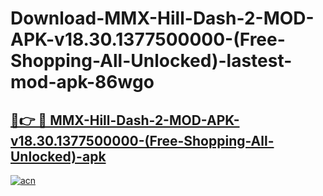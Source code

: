 # Download-MMX-Hill-Dash-2-MOD-APK-v18.30.1377500000-(Free-Shopping-All-Unlocked)-lastest-mod-apk-86wgo

<h2><a href="https://apkcomod.com?title=MMX-Hill-Dash-2-MOD-APK-v18.30.1377500000-(Free-Shopping-All-Unlocked)">🔗👉 🔴 MMX-Hill-Dash-2-MOD-APK-v18.30.1377500000-(Free-Shopping-All-Unlocked)-apk </a></h2>

[![acn](https://github.com/user-attachments/assets/0f9c940e-d8b0-45ae-aac7-cd30a18b3e1c)](https://apkcomod.com?title=MMX-Hill-Dash-2-MOD-APK-v18.30.1377500000-(Free-Shopping-All-Unlocked))

